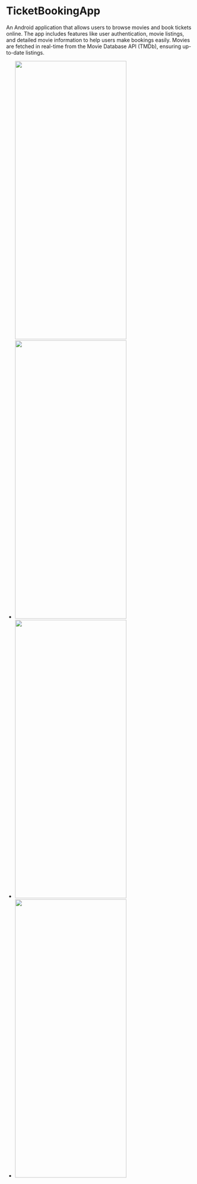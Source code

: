 # TicketBookingApp

An Android application that allows users to browse movies and book tickets online. The app includes features like user authentication, movie listings, and detailed movie information to help users make bookings easily. Movies are fetched in real-time from the Movie Database API (TMDb), ensuring up-to-date listings.
<ul>
  <li style="list-style:none;">
    <img src="https://github.com/user-attachments/assets/cfdff683-3273-47ef-838f-4b39e5234b68" width="300" height="750">
  </li>
  <li>
<img src="https://github.com/user-attachments/assets/0a6e04c0-494c-4616-81d1-d599d6b92502" width="300" height="750">
  </li>
  <li>
<img src="https://github.com/user-attachments/assets/2ec4abdf-3ed3-47cf-868e-6958e39abfa0" width="300" height="750">
  </li>
  <li>
<img src="https://github.com/user-attachments/assets/3f2be779-8d92-4782-be47-df0125b1e194" width="300" height="750">
  </li>
</ul>
